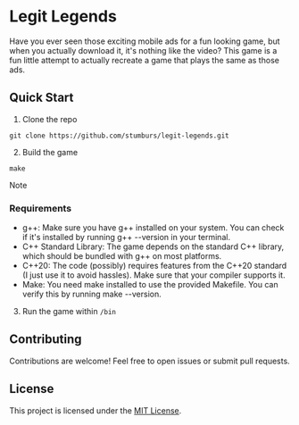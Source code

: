 # Legit Legends

Have you ever seen those exciting mobile ads for a fun looking game, but when you actually download it, it's nothing like the video? This game is a fun little attempt to actually recreate a game that plays the same as those ads.

## Quick Start

1. Clone the repo

```console
git clone https://github.com/stumburs/legit-legends.git
```

2. Build the game

```console
make
```

> [!NOTE]
>
> ### Requirements
>
> - g++: Make sure you have g++ installed on your system. You can check if it's installed by running g++ --version in your terminal.
> - C++ Standard Library: The game depends on the standard C++ library, which should be bundled with g++ on most platforms.
> - C++20: The code (possibly) requires features from the C++20 standard (I just use it to avoid hassles). Make sure that your compiler supports it.
> - Make: You need make installed to use the provided Makefile. You can verify this by running make --version.

3. Run the game within `/bin`

## Contributing

Contributions are welcome! Feel free to open issues or submit pull requests.

## License

This project is licensed under the [MIT License](LICENSE).
